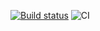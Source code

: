[![Build status](https://ci.appveyor.com/api/projects/status/3xih29i7stbacace?svg=true)](https://ci.appveyor.com/project/Kuron13/js-tools-1-environment-byt92)
![CI](https://github.com/<Kuron13>/<JS_tools_1-Environment>/actions/workflows/web.yml/badge.svg)
